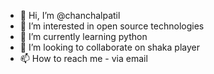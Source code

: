 - 👋 Hi, I’m @chanchalpatil
- 👀 I’m interested in open source technologies
- 🌱 I’m currently learning python
- 💞️ I’m looking to collaborate on shaka player
- 📫 How to reach me - via email

<!---
chanchalpatil/chanchalpatil is a ✨ special ✨ repository because its `README.md` (this file) appears on your GitHub profile.
You can click the Preview link to take a look at your changes.
--->
